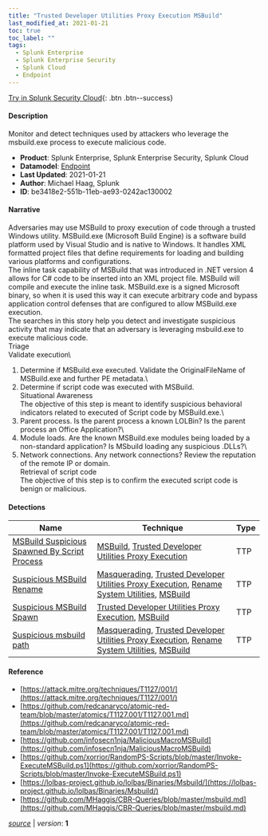 ```yaml
---
title: "Trusted Developer Utilities Proxy Execution MSBuild"
last_modified_at: 2021-01-21
toc: true
toc_label: ""
tags:
  - Splunk Enterprise
  - Splunk Enterprise Security
  - Splunk Cloud
  - Endpoint
---
```


[Try in Splunk Security Cloud](https://www.splunk.com/en_us/cyber-security.html){: .btn .btn--success}

#### Description

Monitor and detect techniques used by attackers who leverage the msbuild.exe process to execute malicious code.

- **Product**: Splunk Enterprise, Splunk Enterprise Security, Splunk Cloud
- **Datamodel**: [Endpoint](https://docs.splunk.com/Documentation/CIM/latest/User/Endpoint)
- **Last Updated**: 2021-01-21
- **Author**: Michael Haag, Splunk
- **ID**: be3418e2-551b-11eb-ae93-0242ac130002

#### Narrative

Adversaries may use MSBuild to proxy execution of code through a trusted Windows utility. MSBuild.exe (Microsoft Build Engine) is a software build platform used by Visual Studio and is native to Windows. It handles XML formatted project files that define requirements for loading and building various platforms and configurations.\
The inline task capability of MSBuild that was introduced in .NET version 4 allows for C# code to be inserted into an XML project file. MSBuild will compile and execute the inline task. MSBuild.exe is a signed Microsoft binary, so when it is used this way it can execute arbitrary code and bypass application control defenses that are configured to allow MSBuild.exe execution.\
The searches in this story help you detect and investigate suspicious activity that may indicate that an adversary is leveraging msbuild.exe to execute malicious code.\
Triage\
Validate execution\
1. Determine if MSBuild.exe executed. Validate the OriginalFileName of MSBuild.exe and further PE metadata.\
1. Determine if script code was executed with MSBuild.\
Situational Awareness\
The objective of this step is meant to identify suspicious behavioral indicators related to executed of Script code by MSBuild.exe.\
1. Parent process. Is the parent process a known LOLBin? Is the parent process an Office Application?\
1. Module loads. Are the known MSBuild.exe modules being loaded by a non-standard application? Is MSbuild loading any suspicious .DLLs?\
1. Network connections. Any network connections? Review the reputation of the remote IP or domain.\
Retrieval of script code\
The objective of this step is to confirm the executed script code is benign or malicious.

#### Detections

| Name        | Technique   | Type         |
| ----------- | ----------- |--------------|
| [MSBuild Suspicious Spawned By Script Process](/endpoint/msbuild_suspicious_spawned_by_script_process/) | [MSBuild](/tags/#msbuild), [Trusted Developer Utilities Proxy Execution](/tags/#trusted-developer-utilities-proxy-execution) | TTP |
| [Suspicious MSBuild Rename](/endpoint/suspicious_msbuild_rename/) | [Masquerading](/tags/#masquerading), [Trusted Developer Utilities Proxy Execution](/tags/#trusted-developer-utilities-proxy-execution), [Rename System Utilities](/tags/#rename-system-utilities), [MSBuild](/tags/#msbuild) | TTP |
| [Suspicious MSBuild Spawn](/endpoint/suspicious_msbuild_spawn/) | [Trusted Developer Utilities Proxy Execution](/tags/#trusted-developer-utilities-proxy-execution), [MSBuild](/tags/#msbuild) | TTP |
| [Suspicious msbuild path](/endpoint/suspicious_msbuild_path/) | [Masquerading](/tags/#masquerading), [Trusted Developer Utilities Proxy Execution](/tags/#trusted-developer-utilities-proxy-execution), [Rename System Utilities](/tags/#rename-system-utilities), [MSBuild](/tags/#msbuild) | TTP |

#### Reference

* [https://attack.mitre.org/techniques/T1127/001/](https://attack.mitre.org/techniques/T1127/001/)
* [https://github.com/redcanaryco/atomic-red-team/blob/master/atomics/T1127.001/T1127.001.md](https://github.com/redcanaryco/atomic-red-team/blob/master/atomics/T1127.001/T1127.001.md)
* [https://github.com/infosecn1nja/MaliciousMacroMSBuild](https://github.com/infosecn1nja/MaliciousMacroMSBuild)
* [https://github.com/xorrior/RandomPS-Scripts/blob/master/Invoke-ExecuteMSBuild.ps1](https://github.com/xorrior/RandomPS-Scripts/blob/master/Invoke-ExecuteMSBuild.ps1)
* [https://lolbas-project.github.io/lolbas/Binaries/Msbuild/](https://lolbas-project.github.io/lolbas/Binaries/Msbuild/)
* [https://github.com/MHaggis/CBR-Queries/blob/master/msbuild.md](https://github.com/MHaggis/CBR-Queries/blob/master/msbuild.md)



[*source*](https://github.com/splunk/security_content/tree/develop/stories/trusted_developer_utilities_proxy_execution_msbuild.yml) \| *version*: **1**